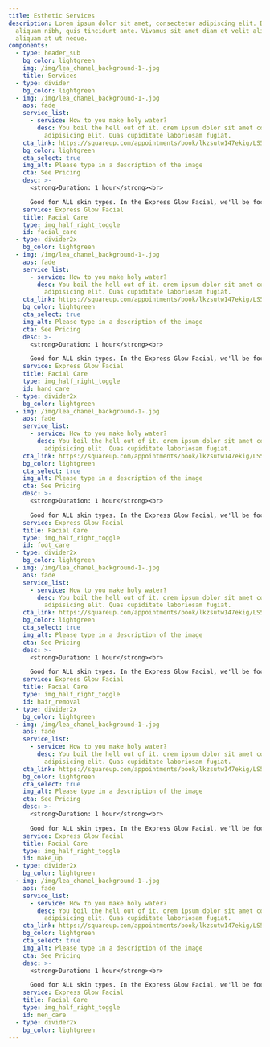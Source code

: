 ```yaml
---
title: Esthetic Services
description: Lorem ipsum dolor sit amet, consectetur adipiscing elit. Duis at
  aliquam nibh, quis tincidunt ante. Vivamus sit amet diam et velit aliquam
  aliquam at ut neque.
components:
  - type: header_sub
    bg_color: lightgreen
    img: /img/lea_chanel_background-1-.jpg
    title: Services
  - type: divider
    bg_color: lightgreen
  - img: /img/lea_chanel_background-1-.jpg
    aos: fade
    service_list:
      - service: How to you make holy water?
        desc: You boil the hell out of it. orem ipsum dolor sit amet consectetur
          adipisicing elit. Quas cupiditate laboriosam fugiat.
    cta_link: https://squareup.com/appointments/book/lkzsutw147ekig/LS5KRH7VEZTBB/services
    bg_color: lightgreen
    cta_select: true
    img_alt: Please type in a description of the image
    cta: See Pricing
    desc: >-
      <strong>Duration: 1 hour</strong><br>

      Good for ALL skin types. In the Express Glow Facial, we'll be focusing on a deep clean, exfoliation, & hydratation for the skin resulting in an even glow. Quick extractions if necessary. No massage included. Effective, gentle, and safe for sensitive skin. Also safe for PREGNANT women.
    service: Express Glow Facial
    title: Facial Care
    type: img_half_right_toggle
    id: facial_care
  - type: divider2x
    bg_color: lightgreen
  - img: /img/lea_chanel_background-1-.jpg
    aos: fade
    service_list:
      - service: How to you make holy water?
        desc: You boil the hell out of it. orem ipsum dolor sit amet consectetur
          adipisicing elit. Quas cupiditate laboriosam fugiat.
    cta_link: https://squareup.com/appointments/book/lkzsutw147ekig/LS5KRH7VEZTBB/services
    bg_color: lightgreen
    cta_select: true
    img_alt: Please type in a description of the image
    cta: See Pricing
    desc: >-
      <strong>Duration: 1 hour</strong><br>

      Good for ALL skin types. In the Express Glow Facial, we'll be focusing on a deep clean, exfoliation, & hydratation for the skin resulting in an even glow. Quick extractions if necessary. No massage included. Effective, gentle, and safe for sensitive skin. Also safe for PREGNANT women.
    service: Express Glow Facial
    title: Facial Care
    type: img_half_right_toggle
    id: hand_care
  - type: divider2x
    bg_color: lightgreen
  - img: /img/lea_chanel_background-1-.jpg
    aos: fade
    service_list:
      - service: How to you make holy water?
        desc: You boil the hell out of it. orem ipsum dolor sit amet consectetur
          adipisicing elit. Quas cupiditate laboriosam fugiat.
    cta_link: https://squareup.com/appointments/book/lkzsutw147ekig/LS5KRH7VEZTBB/services
    bg_color: lightgreen
    cta_select: true
    img_alt: Please type in a description of the image
    cta: See Pricing
    desc: >-
      <strong>Duration: 1 hour</strong><br>

      Good for ALL skin types. In the Express Glow Facial, we'll be focusing on a deep clean, exfoliation, & hydratation for the skin resulting in an even glow. Quick extractions if necessary. No massage included. Effective, gentle, and safe for sensitive skin. Also safe for PREGNANT women.
    service: Express Glow Facial
    title: Facial Care
    type: img_half_right_toggle
    id: foot_care
  - type: divider2x
    bg_color: lightgreen
  - img: /img/lea_chanel_background-1-.jpg
    aos: fade
    service_list:
      - service: How to you make holy water?
        desc: You boil the hell out of it. orem ipsum dolor sit amet consectetur
          adipisicing elit. Quas cupiditate laboriosam fugiat.
    cta_link: https://squareup.com/appointments/book/lkzsutw147ekig/LS5KRH7VEZTBB/services
    bg_color: lightgreen
    cta_select: true
    img_alt: Please type in a description of the image
    cta: See Pricing
    desc: >-
      <strong>Duration: 1 hour</strong><br>

      Good for ALL skin types. In the Express Glow Facial, we'll be focusing on a deep clean, exfoliation, & hydratation for the skin resulting in an even glow. Quick extractions if necessary. No massage included. Effective, gentle, and safe for sensitive skin. Also safe for PREGNANT women.
    service: Express Glow Facial
    title: Facial Care
    type: img_half_right_toggle
    id: hair_removal
  - type: divider2x
    bg_color: lightgreen
  - img: /img/lea_chanel_background-1-.jpg
    aos: fade
    service_list:
      - service: How to you make holy water?
        desc: You boil the hell out of it. orem ipsum dolor sit amet consectetur
          adipisicing elit. Quas cupiditate laboriosam fugiat.
    cta_link: https://squareup.com/appointments/book/lkzsutw147ekig/LS5KRH7VEZTBB/services
    bg_color: lightgreen
    cta_select: true
    img_alt: Please type in a description of the image
    cta: See Pricing
    desc: >-
      <strong>Duration: 1 hour</strong><br>

      Good for ALL skin types. In the Express Glow Facial, we'll be focusing on a deep clean, exfoliation, & hydratation for the skin resulting in an even glow. Quick extractions if necessary. No massage included. Effective, gentle, and safe for sensitive skin. Also safe for PREGNANT women.
    service: Express Glow Facial
    title: Facial Care
    type: img_half_right_toggle
    id: make_up
  - type: divider2x
    bg_color: lightgreen
  - img: /img/lea_chanel_background-1-.jpg
    aos: fade
    service_list:
      - service: How to you make holy water?
        desc: You boil the hell out of it. orem ipsum dolor sit amet consectetur
          adipisicing elit. Quas cupiditate laboriosam fugiat.
    cta_link: https://squareup.com/appointments/book/lkzsutw147ekig/LS5KRH7VEZTBB/services
    bg_color: lightgreen
    cta_select: true
    img_alt: Please type in a description of the image
    cta: See Pricing
    desc: >-
      <strong>Duration: 1 hour</strong><br>

      Good for ALL skin types. In the Express Glow Facial, we'll be focusing on a deep clean, exfoliation, & hydratation for the skin resulting in an even glow. Quick extractions if necessary. No massage included. Effective, gentle, and safe for sensitive skin. Also safe for PREGNANT women.
    service: Express Glow Facial
    title: Facial Care
    type: img_half_right_toggle
    id: men_care
  - type: divider2x
    bg_color: lightgreen
---
```

